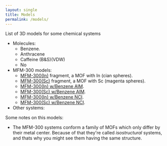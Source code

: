 ```yaml
---
layout: single
title: Models
permalink: /models/
---
```


List of 3D models for some chemical systems

* Molecules:
    * Benzene.
    * Anthracene 
    * Caffeine (B&S)(VDW)
    * No
* MFM-300 models:
    * [MFM-300(In)](/Model/MFM-300In.html) fragment, a MOF with In (cian spheres).
    * [MFM-300(Sc)](/Model/MFM-300Sc.html) fragment, a MOF with Sc (magenta spheres).
    * [MFM-300(In) w/Benzene AIM](/Model/bPaths_MFMIn.html).
    * [MFM-300(Sc) w/Benzene AIM](/Model/bPaths_MFMSc.html).
    * [MFM-300(In) w/Benzene NCI](/Model/NCI_MFMIn.html).
    * [MFM-300(Sc) w/Benzene NCI](/Model/NCI_MFMSc.html).
* Other systems:

Some notes on this models:
* The MFM-300 systems conform a family of MOFs which only differ by their metal center. Because of that they're called *isostructural* systems, and thats why you might see them having the same structure.
